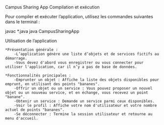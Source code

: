 Campus Sharing App
Compilation et exécution

Pour compiler et exécuter l’application, utilisez les commandes suivantes dans le terminal :

javac *.java
java CampusSharingApp

Utilisation de l’application

    *Présentation générale :
        -L’application génère une liste d’objets et de services fictifs au démarrage.
        -Vous devez d'abord vous enregistrer ou vous connecter pour utiliser l'application, car il n’y a pas de base de données.

    *Fonctionnalités principales :
        -Emprunter un objet : Affiche la liste des objets disponibles pour emprunt, en utilisant des points "bananes".
        -Offrir un objet ou un service : Vous pouvez proposer un nouvel objet ou un nouveau service, et en échange, vous recevez un point "banane".
        -Obtenir un service : Demande un service parmi ceux disponibles.
        -Voir le profil : Affiche votre nom d'utilisateur et votre nombre actuel de points "bananes".
        -Se déconnecter : Termine la session utilisateur et retourne au menu d'accueil.
